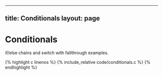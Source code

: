 
---
title: Conditionals
layout: page
---

# Conditionals

if/else chains and switch with fallthrough examples.

{% highlight c linenos %}
{% include_relative code/conditionals.c %}
{% endhighlight %}
